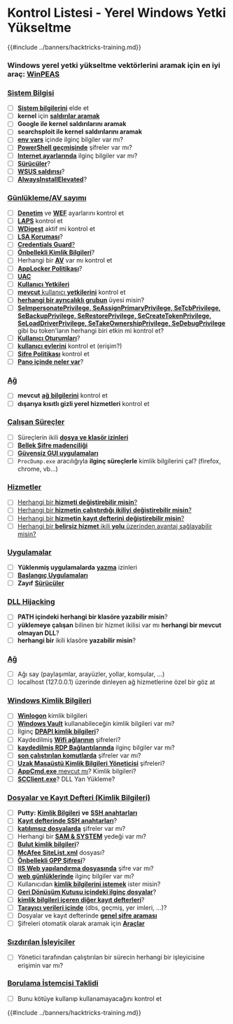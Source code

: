 # Kontrol Listesi - Yerel Windows Yetki Yükseltme

{{#include ../banners/hacktricks-training.md}}

### **Windows yerel yetki yükseltme vektörlerini aramak için en iyi araç:** [**WinPEAS**](https://github.com/carlospolop/privilege-escalation-awesome-scripts-suite/tree/master/winPEAS)

### [Sistem Bilgisi](windows-local-privilege-escalation/#system-info)

- [ ] [**Sistem bilgilerini**](windows-local-privilege-escalation/#system-info) elde et
- [ ] **kernel** için [**saldırılar aramak**](windows-local-privilege-escalation/#version-exploits)
- [ ] **Google ile kernel** **saldırılarını aramak**
- [ ] **searchsploit ile kernel** **saldırılarını aramak**
- [ ] [**env vars**](windows-local-privilege-escalation/#environment) içinde ilginç bilgiler var mı?
- [ ] [**PowerShell geçmişinde**](windows-local-privilege-escalation/#powershell-history) şifreler var mı?
- [ ] [**Internet ayarlarında**](windows-local-privilege-escalation/#internet-settings) ilginç bilgiler var mı?
- [ ] [**Sürücüler**](windows-local-privilege-escalation/#drives)?
- [ ] [**WSUS saldırısı**](windows-local-privilege-escalation/#wsus)?
- [ ] [**AlwaysInstallElevated**](windows-local-privilege-escalation/#alwaysinstallelevated)?

### [Günlükleme/AV sayımı](windows-local-privilege-escalation/#enumeration)

- [ ] [**Denetim**](windows-local-privilege-escalation/#audit-settings) ve [**WEF**](windows-local-privilege-escalation/#wef) ayarlarını kontrol et
- [ ] [**LAPS**](windows-local-privilege-escalation/#laps) kontrol et
- [ ] [**WDigest**](windows-local-privilege-escalation/#wdigest) aktif mi kontrol et
- [ ] [**LSA Koruması**](windows-local-privilege-escalation/#lsa-protection)?
- [ ] [**Credentials Guard**](windows-local-privilege-escalation/#credentials-guard)[?](windows-local-privilege-escalation/#cached-credentials)
- [ ] [**Önbellekli Kimlik Bilgileri**](windows-local-privilege-escalation/#cached-credentials)?
- [ ] Herhangi bir [**AV**](https://github.com/carlospolop/hacktricks/blob/master/windows-hardening/windows-av-bypass/README.md) var mı kontrol et
- [ ] [**AppLocker Politikası**](https://github.com/carlospolop/hacktricks/blob/master/windows-hardening/authentication-credentials-uac-and-efs/README.md#applocker-policy)?
- [ ] [**UAC**](https://github.com/carlospolop/hacktricks/blob/master/windows-hardening/authentication-credentials-uac-and-efs/uac-user-account-control/README.md)
- [ ] [**Kullanıcı Yetkileri**](windows-local-privilege-escalation/#users-and-groups)
- [ ] [**mevcut** kullanıcı **yetkilerini**](windows-local-privilege-escalation/#users-and-groups) kontrol et
- [ ] [**herhangi bir ayrıcalıklı grubun**](windows-local-privilege-escalation/#privileged-groups) üyesi misin?
- [ ] [**SeImpersonatePrivilege, SeAssignPrimaryPrivilege, SeTcbPrivilege, SeBackupPrivilege, SeRestorePrivilege, SeCreateTokenPrivilege, SeLoadDriverPrivilege, SeTakeOwnershipPrivilege, SeDebugPrivilege**](windows-local-privilege-escalation/#token-manipulation) gibi bu token'ların herhangi biri etkin mi kontrol et?
- [ ] [**Kullanıcı Oturumları**](windows-local-privilege-escalation/#logged-users-sessions)?
- [ ] [**kullanıcı evlerini**](windows-local-privilege-escalation/#home-folders) kontrol et (erişim?)
- [ ] [**Şifre Politikası**](windows-local-privilege-escalation/#password-policy) kontrol et
- [ ] [**Pano içinde neler var**](windows-local-privilege-escalation/#get-the-content-of-the-clipboard)?

### [Ağ](windows-local-privilege-escalation/#network)

- [ ] **mevcut** [**ağ** **bilgilerini**](windows-local-privilege-escalation/#network) kontrol et
- [ ] **dışarıya kısıtlı gizli yerel hizmetleri** kontrol et

### [Çalışan Süreçler](windows-local-privilege-escalation/#running-processes)

- [ ] Süreçlerin ikili [**dosya ve klasör izinleri**](windows-local-privilege-escalation/#file-and-folder-permissions)
- [ ] [**Bellek Şifre madenciliği**](windows-local-privilege-escalation/#memory-password-mining)
- [ ] [**Güvensiz GUI uygulamaları**](windows-local-privilege-escalation/#insecure-gui-apps)
- [ ] `ProcDump.exe` aracılığıyla **ilginç süreçlerle** kimlik bilgilerini çal? (firefox, chrome, vb...)

### [Hizmetler](windows-local-privilege-escalation/#services)

- [ ] [Herhangi bir **hizmeti değiştirebilir misin**?](windows-local-privilege-escalation/#permissions)
- [ ] [Herhangi bir **hizmetin** **çalıştırdığı** **ikiliyi** **değiştirebilir misin**?](windows-local-privilege-escalation/#modify-service-binary-path)
- [ ] [Herhangi bir **hizmetin** **kayıt defterini** **değiştirebilir misin**?](windows-local-privilege-escalation/#services-registry-modify-permissions)
- [ ] [Herhangi bir **belirsiz hizmet** ikili **yolu** üzerinden avantaj sağlayabilir misin?](windows-local-privilege-escalation/#unquoted-service-paths)

### [**Uygulamalar**](windows-local-privilege-escalation/#applications)

- [ ] **Yüklenmiş uygulamalarda** [**yazma**](windows-local-privilege-escalation/#write-permissions) izinleri
- [ ] [**Başlangıç Uygulamaları**](windows-local-privilege-escalation/#run-at-startup)
- [ ] **Zayıf** [**Sürücüler**](windows-local-privilege-escalation/#drivers)

### [DLL Hijacking](windows-local-privilege-escalation/#path-dll-hijacking)

- [ ] **PATH içindeki herhangi bir klasöre yazabilir misin**?
- [ ] **yüklemeye çalışan** bilinen bir hizmet ikilisi var mı **herhangi bir mevcut olmayan DLL**?
- [ ] **herhangi bir** ikili klasöre **yazabilir misin**?

### [Ağ](windows-local-privilege-escalation/#network)

- [ ] Ağı say (paylaşımlar, arayüzler, yollar, komşular, ...)
- [ ] localhost (127.0.0.1) üzerinde dinleyen ağ hizmetlerine özel bir göz at

### [Windows Kimlik Bilgileri](windows-local-privilege-escalation/#windows-credentials)

- [ ] [**Winlogon**](windows-local-privilege-escalation/#winlogon-credentials) kimlik bilgileri
- [ ] [**Windows Vault**](windows-local-privilege-escalation/#credentials-manager-windows-vault) kullanabileceğin kimlik bilgileri var mı?
- [ ] İlginç [**DPAPI kimlik bilgileri**](windows-local-privilege-escalation/#dpapi)?
- [ ] Kaydedilmiş [**Wifi ağlarının**](windows-local-privilege-escalation/#wifi) şifreleri?
- [ ] [**kaydedilmiş RDP Bağlantılarında**](windows-local-privilege-escalation/#saved-rdp-connections) ilginç bilgiler var mı?
- [ ] [**son çalıştırılan komutlarda**](windows-local-privilege-escalation/#recently-run-commands) şifreler var mı?
- [ ] [**Uzak Masaüstü Kimlik Bilgileri Yöneticisi**](windows-local-privilege-escalation/#remote-desktop-credential-manager) şifreleri?
- [ ] [**AppCmd.exe** mevcut mı](windows-local-privilege-escalation/#appcmd-exe)? Kimlik bilgileri?
- [ ] [**SCClient.exe**](windows-local-privilege-escalation/#scclient-sccm)? DLL Yan Yükleme?

### [Dosyalar ve Kayıt Defteri (Kimlik Bilgileri)](windows-local-privilege-escalation/#files-and-registry-credentials)

- [ ] **Putty:** [**Kimlik Bilgileri**](windows-local-privilege-escalation/#putty-creds) **ve** [**SSH anahtarları**](windows-local-privilege-escalation/#putty-ssh-host-keys)
- [ ] [**Kayıt defterinde SSH anahtarları**](windows-local-privilege-escalation/#ssh-keys-in-registry)?
- [ ] [**katılımsız dosyalarda**](windows-local-privilege-escalation/#unattended-files) şifreler var mı?
- [ ] Herhangi bir [**SAM & SYSTEM**](windows-local-privilege-escalation/#sam-and-system-backups) yedeği var mı?
- [ ] [**Bulut kimlik bilgileri**](windows-local-privilege-escalation/#cloud-credentials)?
- [ ] [**McAfee SiteList.xml**](windows-local-privilege-escalation/#mcafee-sitelist.xml) dosyası?
- [ ] [**Önbellekli GPP Şifresi**](windows-local-privilege-escalation/#cached-gpp-pasword)?
- [ ] [**IIS Web yapılandırma dosyasında**](windows-local-privilege-escalation/#iis-web-config) şifre var mı?
- [ ] [**web** **günlüklerinde**](windows-local-privilege-escalation/#logs) ilginç bilgiler var mı?
- [ ] Kullanıcıdan [**kimlik bilgilerini istemek**](windows-local-privilege-escalation/#ask-for-credentials) ister misin?
- [ ] [**Geri Dönüşüm Kutusu içindeki ilginç dosyalar**](windows-local-privilege-escalation/#credentials-in-the-recyclebin)?
- [ ] [**kimlik bilgileri içeren diğer kayıt defterleri**](windows-local-privilege-escalation/#inside-the-registry)?
- [ ] [**Tarayıcı verileri içinde**](windows-local-privilege-escalation/#browsers-history) (dbs, geçmiş, yer imleri, ...)?
- [ ] Dosyalar ve kayıt defterinde [**genel şifre araması**](windows-local-privilege-escalation/#generic-password-search-in-files-and-registry)
- [ ] Şifreleri otomatik olarak aramak için [**Araçlar**](windows-local-privilege-escalation/#tools-that-search-for-passwords)

### [Sızdırılan İşleyiciler](windows-local-privilege-escalation/#leaked-handlers)

- [ ] Yönetici tarafından çalıştırılan bir sürecin herhangi bir işleyicisine erişimin var mı?

### [Borulama İstemcisi Taklidi](windows-local-privilege-escalation/#named-pipe-client-impersonation)

- [ ] Bunu kötüye kullanıp kullanamayacağını kontrol et

{{#include ../banners/hacktricks-training.md}}
